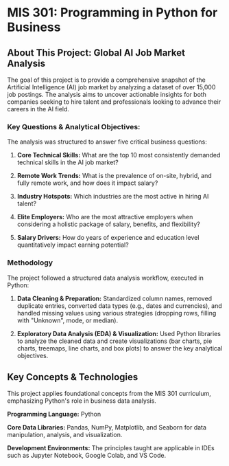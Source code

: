 # MIS 301: Programming in Python for Business

## About This Project: Global AI Job Market Analysis

The goal of this project is to provide a comprehensive snapshot of the Artificial Intelligence (AI) job market by analyzing a dataset of over 15,000 job postings. The analysis aims to uncover actionable insights for both companies seeking to hire talent and professionals looking to advance their careers in the AI field.

### Key Questions & Analytical Objectives:

The analysis was structured to answer five critical business questions:

1. **Core Technical Skills:** What are the top 10 most consistently demanded technical skills in the AI job market?

2. **Remote Work Trends:** What is the prevalence of on-site, hybrid, and fully remote work, and how does it impact salary?

3. **Industry Hotspots:** Which industries are the most active in hiring AI talent?

4. **Elite Employers:** Who are the most attractive employers when considering a holistic package of salary, benefits, and flexibility?

5. **Salary Drivers:** How do years of experience and education level quantitatively impact earning potential?

### Methodology

The project followed a structured data analysis workflow, executed in Python:

1. **Data Cleaning & Preparation:** Standardized column names, removed duplicate entries, converted data types (e.g., dates and currencies), and handled missing values using various strategies (dropping rows, filling with "Unknown", mode, or median).

2. **Exploratory Data Analysis (EDA) & Visualization:** Used Python libraries to analyze the cleaned data and create visualizations (bar charts, pie charts, treemaps, line charts, and box plots) to answer the key analytical objectives.

## Key Concepts & Technologies

This project applies foundational concepts from the MIS 301 curriculum, emphasizing Python's role in business data analysis.

**Programming Language:** Python

**Core Data Libraries:** Pandas, NumPy, Matplotlib, and Seaborn for data manipulation, analysis, and visualization.

**Development Environments:** The principles taught are applicable in IDEs such as Jupyter Notebook, Google Colab, and VS Code.
